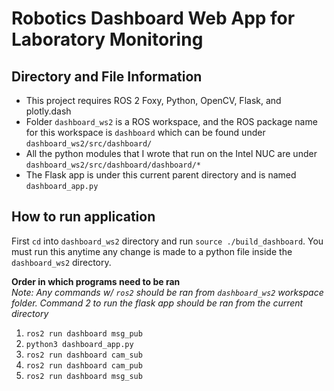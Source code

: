 # Robotics Dashboard Web App for Laboratory Monitoring

## Directory and File Information
* This project requires ROS 2 Foxy, Python, OpenCV, Flask, and plotly.dash
* Folder `dashboard_ws2` is a ROS workspace, and the ROS package name for this workspace is `dashboard` which can be 
found under `dashboard_ws2/src/dashboard/`
* All the python modules that I wrote that run on the Intel NUC are under `dashboard_ws2/src/dashboard/dashboard/*`
* The Flask app is under this current parent directory and is named `dashboard_app.py`

## How to run application
First `cd` into `dashboard_ws2` directory and run 
`source ./build_dashboard`. You must run this anytime
any change is made to a python file inside the `dashboard_ws2` directory.


**Order in which programs need to be ran**  
_Note: Any commands w/ `ros2` should be ran from `dashboard_ws2` workspace folder. Command 2 to run the flask app should be ran from the current directory_
1. `ros2 run dashboard msg_pub`
2. `python3 dashboard_app.py`
3. `ros2 run dashboard cam_sub`
4. `ros2 run dashboard cam_pub`
5. `ros2 run dashboard msg_sub`